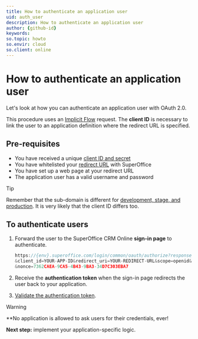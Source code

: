 ```yaml
---
title: How to authenticate an application user
uid: auth_user
description: How to authenticate an application user
author: {github-id}
keywords:
so.topic: howto
so.envir: cloud
so.client: online
---
```


# How to authenticate an application user

Let's look at how you can authenticate an application user with OAuth 2.0.

This procedure uses an [Implicit Flow][1] request. The **client ID** is necessary to link the user to an application definition where the redirect URL is specified.

## Pre-requisites

* You have received a unique [client ID and secret][2]
* You have whitelisted your [redirect URL][3] with SuperOffice
* You have set up a web page at your redirect URL
* The application user has a valid username and password

> [!TIP]
> Remember that the sub-domain is different for [development, stage, and production][4]. It is very likely that the client ID differs too.

## To authenticate users

1. Forward the user to the SuperOffice CRM Online **sign-in page** to authenticate.

    ```javascript
    https://{env}.superoffice.com/login/common/oauth/authorize?response_type=id_token token
    &client_id=YOUR-APP-ID&redirect_uri=YOUR-REDIRECT-URL&scope=openid&state=12345
    &nonce=7362CAEA-9CA5-4B43-9BA3-34D7C303EBA7
    ```

2. Receive the **authentication token** when the sign-in page redirects the user back to your application.

3. [Validate the authentication token][5].

> [!WARNING]
> **No application is allowed to ask users for their credentials, ever!

**Next step:** implement your application-specific logic.

<!-- Referenced links -->
[1]: oidc/implicit-flow.md
[2]: ../../../../superoffice-docs/docs/apps/terminology.md
[3]: ../../../../superoffice-docs/docs/apps/redirects/index.md
[4]: ../../../../superoffice-docs/docs/apps/getting-started/app-envir.md
[5]: ../tokens/validate-security-tokens.md
